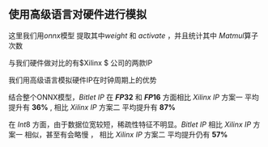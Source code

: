 ## 使用高级语言对硬件进行模拟
这里我们用$onnx$模型 
提取其中$weight$ 和 $activate$ ，并且统计其中 $Matmul$算子次数

与我们硬件做对比的有$Xilinx $ 公司的两款IP
 
我们用高级语言模拟硬件IP在时钟周期上的优势

结合整个ONNX模型，$Bitlet$ $IP$ 在 **$FP32$** 和 **$FP16$** 方面相比 $Xilinx$ $IP$ 方案一 平均提升有 **36%** , 相比 $Xilinx$ $IP$ 方案二 平均提升有 **87%**

在 $Int8$ 方面，由于数据位宽较短，稀疏性特征不明显。$Bitlet$ $IP$ 相比 $Xilinx$ $IP$ 方案一 相似，甚至有会略慢 ， 相比 $Xilinx$ $IP$ 方案二 平均提升仍有 **57%**